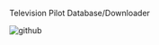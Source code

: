 Television Pilot Database/Downloader

![github](https://user-images.githubusercontent.com/59300982/104450445-1ca0dd00-556e-11eb-9f2e-62296f9ab2e6.gif)
